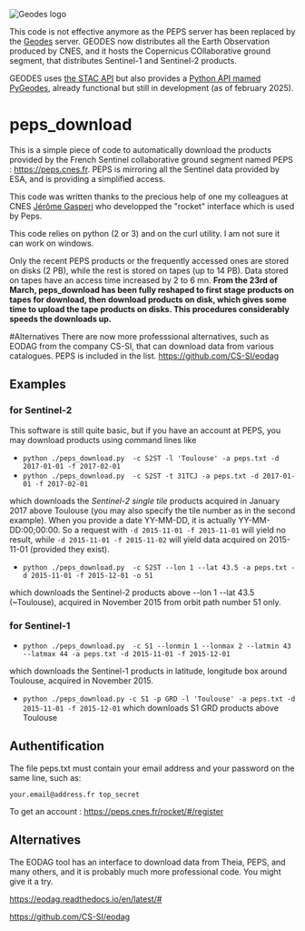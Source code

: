 ![Geodes logo](https://wpedu2.sedoo.fr/wp-content-omp/uploads/sites/50/2024/08/Logo_GEODES-bleu-fond-transparent-2048x427.png)

This code is not effective anymore as the PEPS server has been replaced by the [Geodes](https://geodes.cnes.fr/) server. GEODES now distributes all the Earth Observation produced by CNES, and it hosts the Copernicus COllaborative ground segment, that distributes Sentinel-1 and Sentinel-2 products.

GEODES uses [the STAC API](https://geodes.cnes.fr/support/api/) but also provides a [Python API mamed PyGeodes](https://cnes.github.io/pyGeodes/index.html), already functional but still in development (as of february 2025). 









# peps_download

This is a simple piece of code to automatically download the products provided by the French Sentinel collaborative ground segment named PEPS : https://peps.cnes.fr. PEPS is mirroring all the Sentinel data provided by ESA, and is providing a simplified access.

This code was written thanks to the precious help of one my colleagues at CNES [Jérôme Gasperi](https://www.linkedin.com/pulse/rocket-earth-your-pocket-gasperi-jerome) who developped the "rocket" interface which is used by Peps.

This code relies on python (2 or 3) and on the curl utility. I am not sure it can work on windows.

Only the recent PEPS products or the frequently accessed ones are stored on disks (2 PB), while the rest is stored on tapes (up to 14 PB). Data stored on tapes have an access time increased by 2 to 6 mn. **From the 23rd of March, peps_download has been fully reshaped to first stage products on tapes for download, then download products on disk, which gives some time to upload the tape products on disks. This procedures considerably speeds the downloads up.**

#Alternatives
There are now more professsional alternatives, such as EODAG from the company CS-SI, that can download data from various catalogues. PEPS is included in the list.
https://github.com/CS-SI/eodag
 

## Examples

### for Sentinel-2
This software is still quite basic, but if you have an account at PEPS, you may download products using command lines like 


- `python ./peps_download.py  -c S2ST -l 'Toulouse' -a peps.txt -d 2017-01-01 -f 2017-02-01`
- `python ./peps_download.py  -c S2ST -t 31TCJ -a peps.txt -d 2017-01-01 -f 2017-02-01`

 which downloads the *Sentinel-2 single tile* products  acquired in January 2017 above Toulouse (you may also specify the tile number as in the second example).
 When you provide a date YY-MM-DD, it is actually YY-MM-DD:00;00:00. So a request with `-d 2015-11-01 -f 2015-11-01` will yield no result, while `-d 2015-11-01 -f 2015-11-02` will yield data acquired on 2015-11-01 (provided they exist).
 
 - `python ./peps_download.py  -c S2ST --lon 1 --lat 43.5 -a peps.txt -d 2015-11-01 -f 2015-12-01 -o 51` 

 which downloads the Sentinel-2 products above --lon 1 --lat 43.5 (~Toulouse), acquired in November 2015 from orbit path number 51 only.
### for Sentinel-1
- `python ./peps_download.py  -c S1 --lonmin 1 --lonmax 2 --latmin 43 --latmax 44 -a peps.txt -d 2015-11-01 -f 2015-12-01`

 which downloads the Sentinel-1 products in latitude, longitude box around Toulouse, acquired in November 2015.

- `python ./peps_download.py -c S1 -p GRD -l 'Toulouse' -a peps.txt -d 2015-11-01 -f 2015-12-01`
which downloads S1 GRD products above Toulouse

## Authentification 

The file peps.txt must contain your email address and your password on the same line, such as:

`your.email@address.fr top_secret`

To get an account : https://peps.cnes.fr/rocket/#/register

## Alternatives

The EODAG tool has an interface to download data from Theia, PEPS, and many others, and it is probably much more professional code. You might give it a try.

https://eodag.readthedocs.io/en/latest/#

https://github.com/CS-SI/eodag
